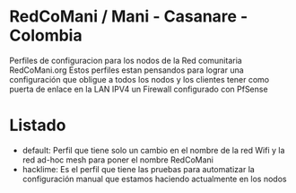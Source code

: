 # RedCoMani / Mani - Casanare - Colombia

Perfiles de configuracion para los nodos de la Red comunitaria RedCoMani.org 
Estos perfiles estan pensandos para lograr una configuración que obligue a todos los nodos y los clientes tener como puerta de enlace
en la LAN IPV4 un Firewall configurado con PfSense

# Listado

  * default: Perfil que tiene solo un cambio en el nombre de la red Wifi y la red ad-hoc mesh para poner el nombre RedCoMani
  * hacklime: Es el perfil que tiene las pruebas para automatizar la configuración manual que estamos haciendo actualmente en los nodos

